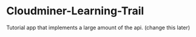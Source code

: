 Cloudminer-Learning-Trail
=========================

Tutorial app that implements a large amount of the api. (change this later)
